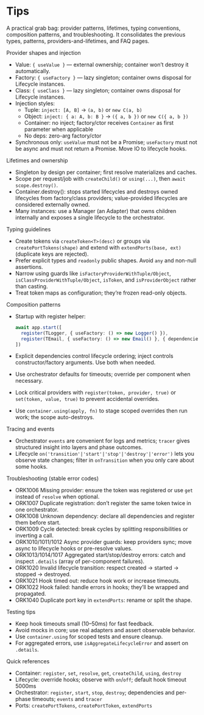 # Tips

A practical grab bag: provider patterns, lifetimes, typing conventions, composition patterns, and troubleshooting. It consolidates the previous types, patterns, providers-and-lifetimes, and FAQ pages.

Provider shapes and injection

- Value: `{ useValue }` — external ownership; container won’t destroy it automatically.
- Factory: `{ useFactory }` — lazy singleton; container owns disposal for Lifecycle instances.
- Class: `{ useClass }` — lazy singleton; container owns disposal for Lifecycle instances.
- Injection styles:
  - Tuple: `inject: [A, B]` → `(a, b)` or `new C(a, b)`
  - Object: `inject: { a: A, b: B }` → `({ a, b })` or `new C({ a, b })`
  - Container: no inject; factory/ctor receives `Container` as first parameter when applicable
  - No deps: zero-arg factory/ctor
- Synchronous only: `useValue` must not be a Promise; `useFactory` must not be async and must not return a Promise. Move IO to lifecycle hooks.

Lifetimes and ownership

- Singleton by design per container; first resolve materializes and caches.
- Scope per request/job with `createChild()` or `using(...)`, then `await scope.destroy()`.
- Container.destroy(): stops started lifecycles and destroys owned lifecycles from factory/class providers; value-provided lifecycles are considered externally owned.
- Many instances: use a Manager (an Adapter) that owns children internally and exposes a single lifecycle to the orchestrator.

Typing guidelines

- Create tokens via `createToken<T>(desc)` or groups via `createPortTokens(shape)` and extend with `extendPorts(base, ext)` (duplicate keys are rejected).
- Prefer explicit types and `readonly` public shapes. Avoid `any` and non-null assertions.
- Narrow using guards like `isFactoryProviderWithTuple/Object`, `isClassProviderWithTuple/Object`, `isToken`, and `isProviderObject` rather than casting.
- Treat token maps as configuration; they’re frozen read-only objects.

Composition patterns

- Startup with register helper:

  ```ts
  await app.start([
    register(TLogger, { useFactory: () => new Logger() }),
    register(TEmail, { useFactory: () => new Email() }, { dependencies: [TLogger] }),
  ])
  ```

- Explicit dependencies control lifecycle ordering; inject controls constructor/factory arguments. Use both when needed.
- Use orchestrator defaults for timeouts; override per component when necessary.
- Lock critical providers with `register(token, provider, true)` or `set(token, value, true)` to prevent accidental overrides.
- Use `container.using(apply, fn)` to stage scoped overrides then run work; the scope auto-destroys.

Tracing and events

- Orchestrator `events` are convenient for logs and metrics; `tracer` gives structured insight into layers and phase outcomes.
- Lifecycle `on('transition'|'start'|'stop'|'destroy'|'error')` lets you observe state changes; filter in `onTransition` when you only care about some hooks.

Troubleshooting (stable error codes)

- ORK1006 Missing provider: ensure the token was registered or use `get` instead of `resolve` when optional.
- ORK1007 Duplicate registration: don’t register the same token twice in one orchestrator.
- ORK1008 Unknown dependency: declare all dependencies and register them before start.
- ORK1009 Cycle detected: break cycles by splitting responsibilities or inverting a call.
- ORK1010/1011/1012 Async provider guards: keep providers sync; move async to lifecycle hooks or pre-resolve values.
- ORK1013/1014/1017 Aggregated start/stop/destroy errors: catch and inspect `.details` (array of per-component failures).
- ORK1020 Invalid lifecycle transition: respect created → started → stopped → destroyed.
- ORK1021 Hook timed out: reduce hook work or increase timeouts.
- ORK1022 Hook failed: handle errors in hooks; they’ll be wrapped and propagated.
- ORK1040 Duplicate port key in `extendPorts`: rename or split the shape.

Testing tips

- Keep hook timeouts small (10–50ms) for fast feedback.
- Avoid mocks in core; use real adapters and assert observable behavior.
- Use `container.using` for scoped tests and ensure cleanup.
- For aggregated errors, use `isAggregateLifecycleError` and assert on `.details`.

Quick references

- Container: `register`, `set`, `resolve`, `get`, `createChild`, `using`, `destroy`
- Lifecycle: override hooks; observe with `on`/`off`; default hook timeout 5000ms
- Orchestrator: `register`, `start`, `stop`, `destroy`; dependencies and per-phase timeouts; `events` and `tracer`
- Ports: `createPortTokens`, `createPortToken`, `extendPorts`
